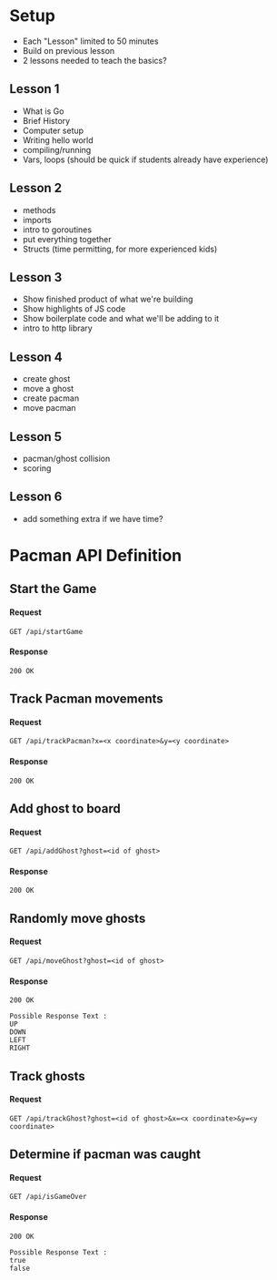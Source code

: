 # Setup
* Each "Lesson" limited to 50 minutes
* Build on previous lesson
* 2 lessons needed to teach the basics?


## Lesson 1
* What is Go
* Brief History
* Computer setup
* Writing hello world
* compiling/running
* Vars, loops (should be quick if students already have experience)

## Lesson 2
* methods
* imports
* intro to goroutines
* put everything together
* Structs (time permitting, for more experienced kids)

## Lesson 3 
* Show finished product of what we're building
* Show highlights of JS code
* Show boilerplate code and what we'll be adding to it
* intro to http library

## Lesson 4
* create ghost
* move a ghost
* create pacman
* move pacman


## Lesson 5
* pacman/ghost collision
* scoring

## Lesson 6
* add something extra if we have time?

# Pacman API Definition

## Start the Game

#### Request

```GET /api/startGame```

#### Response

```200 OK```

## Track Pacman movements

#### Request

```GET /api/trackPacman?x=<x coordinate>&y=<y coordinate>```

#### Response

```200 OK```

## Add ghost to board

#### Request

```GET /api/addGhost?ghost=<id of ghost>```

#### Response

```200 OK```

## Randomly move ghosts

#### Request

```GET /api/moveGhost?ghost=<id of ghost>```

#### Response

```200 OK```

```
Possible Response Text : 
UP
DOWN
LEFT
RIGHT    
```

## Track ghosts

#### Request

```GET /api/trackGhost?ghost=<id of ghost>&x=<x coordinate>&y=<y coordinate>```

## Determine if pacman was caught

#### Request

```GET /api/isGameOver```

#### Response

```200 OK```

```
Possible Response Text : 
true
false    
```
